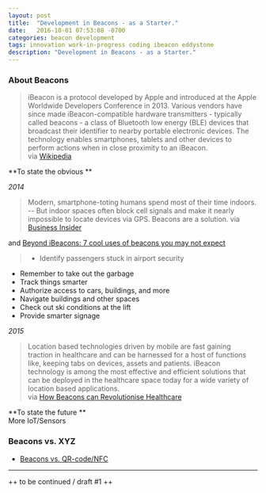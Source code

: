 ```yaml
---
layout: post
title:  "Development in Beacons - as a Starter."
date:   2016-10-01 07:53:08 -0700
categories: beacon development 
tags: innovation work-in-progress coding ibeacon eddystone 
description: "Development in Beacons - as a Starter."
---
```


### About Beacons  
> iBeacon is a protocol developed by Apple and introduced at the Apple Worldwide Developers Conference in 2013. Various vendors have since made iBeacon-compatible hardware transmitters - typically called beacons - a class of Bluetooth low energy (BLE) devices that broadcast their identifier to nearby portable electronic devices. The technology enables smartphones, tablets and other devices to perform actions when in close proximity to an iBeacon.  
via [Wikipedia](http://tiny.cc/8d0efy)<!--more-->

**To state the obvious **  

_2014_  
> Modern, smartphone-toting humans spend most of their time indoors. -- But indoor spaces often block cell signals and make it nearly impossible to locate devices via GPS. Beacons are a solution. 
via [Business Insider](http://tiny.cc/mh0efy)

and [Beyond iBeacons: 7 cool uses of beacons you may not expect](http://www.infoworld.com/article/2606357/mobile-technology/160948-7-cool-uses-of-beacons-you-may-not-expect.html)

> * Identify passengers stuck in airport security
* Remember to take out the garbage
* Track things smarter
* Authorize access to cars, buildings, and more
* Navigate buildings and other spaces
* Check out ski conditions at the lift
* Provide smarter signage

_2015_  
> Location based technologies driven by mobile are fast gaining traction in healthcare and can be harnessed for a host of functions like, keeping tabs on devices, assets and patients. iBeacon technology is among the most effective and efficient solutions that can be deployed in the healthcare space today for a wide variety of location based applications.  
via [How Beacons can Revolutionise Healthcare](http://sumo.ly/kFmh)

**To state the future **  
More IoT/Sensors


### Beacons vs. XYZ

* [Beacons vs. QR-code/NFC](http://www.smartinfobroker.com/index.php/en/basics/beacons-vs-qr-code-nfc)

_____
++ to be continued / draft #1 ++
